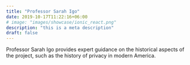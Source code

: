 ```yaml
---
title: "Professor Sarah Igo"
date: 2019-10-17T11:22:16+06:00
# image: "images/showcase/ionic_react.png"
description: "this is a meta description"
draft: false
---
```


Professor Sarah Igo provides expert guidance on the historical aspects of the project, such as the history of privacy in modern America.
